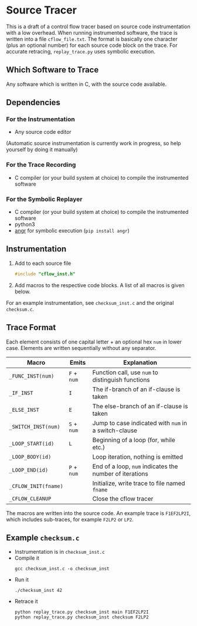 # Source Tracer

This is a draft of a control flow tracer based on source code instrumentation with a low overhead.
When running instrumented software, the trace is written into a file `cflow_file.txt`.
The format is basically one character (plus an optional number)
for each source code block on the trace.
For accurate retracing, `replay_trace.py` uses symbolic execution.

## Which Software to Trace

Any software which is written in C, with the source code available.

## Dependencies
### For the Instrumentation

* Any source code editor

(Automatic source instrumentation is currently work in progress, so
help yourself by doing it manually)

### For the Trace Recording

* C compiler (or your build system at choice) to compile the instrumented software

### For the Symbolic Replayer

* C compiler (or your build system at choice) to compile the instrumented software
* python3
* [angr](https://angr.io) for symbolic execution (`pip install angr`)

## Instrumentation

1. Add to each source file
   ```C
   #include "cflow_inst.h"
   ```
2. Add macros to the respective code blocks. A list of all macros is given below.

For an example instrumentation, see `checksum_inst.c`
and the original `checksum.c`.

## Trace Format

Each element consists of one capital letter + an optional hex `num` in lower case.
Elements are written sequentially without any separator.

| Macro                | Emits       | Explanation                                             |
|----------------------|-------------|---------------------------------------------------------|
| `_FUNC_INST(num)`    | `F` + `num` | Function call, use `num` to distinguish functions       |
| `_IF_INST`           | `I`         | The if-branch of an if-clause is taken                  |
| `_ELSE_INST`         | `E`         | The else-branch of an if-clause is taken                |
| `_SWITCH_INST(num)`  | `S` + `num` | Jump to case indicated with `num` in a switch-clause    |
| `_LOOP_START(id)`    | `L`         | Beginning of a loop (for, while etc.)                   |
| `_LOOP_BODY(id)`     |             | Loop iteration, nothing is emitted                      |
| `_LOOP_END(id)`      | `P` + `num` | End of a loop, `num` indicates the number of iterations |
| `_CFLOW_INIT(fname)` |             | Initialize, write trace to file named `fname`           |
| `_CFLOW_CLEANUP`     |             | Close the cflow tracer                                  |

The macros are written into the source code.
An example trace is `F1EF2LP2I`, which includes sub-traces, for example `F2LP2` or `LP2`.

## Example `checksum.c`

* Instrumentation is in `checksum_inst.c`
* Compile it
  ```
  gcc checksum_inst.c -o checksum_inst
  ```
* Run it
  ```
  ./checksum_inst 42
  ```
* Retrace it
  ```
  python replay_trace.py checksum_inst main F1EF2LP2I
  python replay_trace.py checksum_inst checksum F2LP2
  ```
